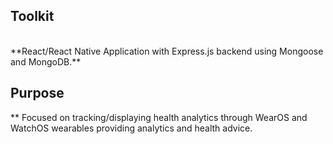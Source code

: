 
## Toolkit
<br>
**React/React Native Application with Express.js backend using Mongoose and MongoDB.**
<br>

## Purpose

** Focused on tracking/displaying health analytics through WearOS and WatchOS wearables providing analytics and health advice.


